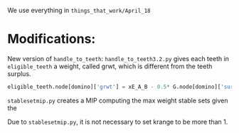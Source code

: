 We use everything in `things_that_work/April_18` 

# Modifications:
New version of `handle_to_teeth`: `handle_to_teeth3.2.py` gives each teeth in `eligible_teeth` a weight, called grwt, which is different from the teeth surplus. 
```python
eligible_teeth.node[domino]['grwt'] = xE_A_B - 0.5* G.node[domino]['surplus'] 
```

`stablesetmip.py` creates a MIP computing the max weight stable sets given the 


Due to `stablesetmip.py`, it is not necessary to set krange to be more than 1. 
